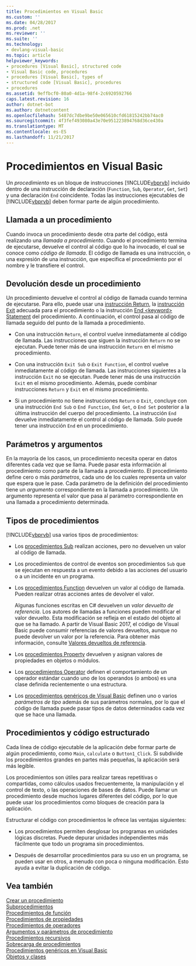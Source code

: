 ```yaml
---
title: Procedimientos en Visual Basic
ms.custom: ''
ms.date: 04/28/2017
ms.prod: .net
ms.reviewer: ''
ms.suite: ''
ms.technology:
- devlang-visual-basic
ms.topic: article
helpviewer_keywords:
- procedures [Visual Basic], structured code
- Visual Basic code, procedures
- procedures [Visual Basic], types of
- structured code [Visual Basic], procedures
- procedures
ms.assetid: 9effbcf0-80a0-4d1a-98f4-2c6920592766
caps.latest.revision: 16
author: dotnet-bot
ms.author: dotnetcontent
ms.openlocfilehash: 5487dc7dbe9be50e065610cfd61815242bb74ac0
ms.sourcegitcommit: 4f3fef493080a43e70e951223894768d36ce430a
ms.translationtype: MT
ms.contentlocale: es-ES
ms.lasthandoff: 11/21/2017
---
```

# <a name="procedures-in-visual-basic"></a>Procedimientos en Visual Basic
Un *procedimiento* es un bloque de instrucciones [!INCLUDE[vbprvb](~/includes/vbprvb-md.md)] incluido dentro de una instrucción de declaración (`Function`, `Sub`, `Operator`, `Get`, `Set`) y una declaración `End` coincidente. Todas las instrucciones ejecutables de [!INCLUDE[vbprvb](~/includes/vbprvb-md.md)] deben formar parte de algún procedimiento.  
  
## <a name="calling-a-procedure"></a>Llamada a un procedimiento  
 Cuando invoca un procedimiento desde otra parte del código, está realizando una *llamada a procedimiento*. Cuando el procedimiento termina de ejecutarse, devuelve el control al código que lo ha invocado, el cual se conoce como *código de llamada*. El código de llamada es una instrucción, o una expresión de una instrucción, que especifica el procedimiento por el nombre y le transfiere el control.  
  
## <a name="returning-from-a-procedure"></a>Devolución desde un procedimiento  
 Un procedimiento devuelve el control al código de llamada cuando termina de ejecutarse. Para ello, puede usar una [instrucción Return](../../../../visual-basic/language-reference/statements/return-statement.md), la [instrucción Exit](../../../../visual-basic/language-reference/statements/exit-statement.md) adecuada para el procedimiento o la instrucción [End \<keyword> Statement](../../../../visual-basic/language-reference/statements/end-keyword-statement.md) del procedimiento. A continuación, el control pasa al código de llamada seguido del punto de la llamada a procedimiento.  
  
-   Con una instrucción `Return`, el control vuelve inmediatamente al código de llamada. Las instrucciones que siguen la instrucción `Return` no se ejecutan. Puede tener más de una instrucción `Return` en el mismo procedimiento.  
  
-   Con una instrucción `Exit Sub` o `Exit Function`, el control vuelve inmediatamente al código de llamada. Las instrucciones siguientes a la instrucción `Exit` no se ejecutan. Puede tener más de una instrucción `Exit` en el mismo procedimiento. Además, puede combinar instrucciones `Return` y `Exit` en el mismo procedimiento.  
  
-   Si un procedimiento no tiene instrucciones `Return` o `Exit`, concluye con una instrucción `End Sub` o `End Function`, `End Get`, o `End Set` posterior a la última instrucción del cuerpo del procedimiento. La instrucción `End` devuelve inmediatamente el control al código de llamada. Solo puede tener una instrucción `End` en un procedimiento.  
  
## <a name="parameters-and-arguments"></a>Parámetros y argumentos  
 En la mayoría de los casos, un procedimiento necesita operar en datos diferentes cada vez que se llama. Puede pasar esta información al procedimiento como parte de la llamada a procedimiento. El procedimiento define cero o más *parámetros*, cada uno de los cuales representa un valor que espera que le pase. Cada parámetro de la definición del procedimiento tiene un *argumento* correspondiente en la llamada a procedimiento. Un argumento representa el valor que pasa al parámetro correspondiente en una llamada a procedimiento determinada.  
  
## <a name="types-of-procedures"></a>Tipos de procedimientos  
 [!INCLUDE[vbprvb](~/includes/vbprvb-md.md)] usa varios tipos de procedimientos:  
  
-   Los [procedimientos Sub](./sub-procedures.md) realizan acciones, pero no devuelven un valor al código de llamada.  
  
-   Los procedimientos de control de eventos son procedimientos `Sub` que se ejecutan en respuesta a un evento debido a las acciones del usuario o a un incidente en un programa.  
  
-   Los [procedimientos Function](./function-procedures.md) devuelven un valor al código de llamada. Pueden realizar otras acciones antes de devolver el valor.

    Algunas funciones escritas en C# devuelven un *valor devuelto de referencia*. Los autores de llamadas a funciones pueden modificar el valor devuelto. Esta modificación se refleja en el estado del objeto al que se ha llamado. A partir de Visual Basic 2017, el código de Visual Basic puede consumir referencias de valores devueltos, aunque no puede devolver un valor por la referencia. Para obtener más información, consulte [Valores devueltos de referencia](ref-return-values.md).
  
-   Los [procedimientos Property](./property-procedures.md) devuelven y asignan valores de propiedades en objetos o módulos.  
  
-   Los [procedimientos Operator](./operator-procedures.md) definen el comportamiento de un operador estándar cuando uno de los operandos (o ambos) es una clase definida recientemente o una estructura.  
  
-   Los [procedimientos genéricos de Visual Basic](../../../../visual-basic/programming-guide/language-features/data-types/generic-procedures.md) definen uno o varios *parámetros de tipo* además de sus parámetros normales, por lo que el código de llamada puede pasar tipos de datos determinados cada vez que se hace una llamada.  
  
## <a name="procedures-and-structured-code"></a>Procedimientos y código estructurado  
 Cada línea de código ejecutable de la aplicación debe formar parte de algún procedimiento, como `Main`, `calculate` o `Button1_Click`. Si subdivide los procedimientos grandes en partes más pequeñas, la aplicación será más legible.  
  
 Los procedimientos son útiles para realizar tareas repetitivas o compartidas, como cálculos usados frecuentemente, la manipulación y el control de texto, o las operaciones de bases de datos. Puede llamar un procedimiento desde muchos lugares diferentes del código, por lo que puede usar los procedimientos como bloques de creación para la aplicación.  
  
 Estructurar el código con procedimientos le ofrece las ventajas siguientes:  
  
-   Los procedimientos permiten desglosar los programas en unidades lógicas discretas. Puede depurar unidades independientes más fácilmente que todo un programa sin procedimientos.  
  
-   Después de desarrollar procedimientos para su uso en un programa, se pueden usar en otros, a menudo con poca o ninguna modificación. Esto ayuda a evitar la duplicación de código.  
  
## <a name="see-also"></a>Vea también  
 [Crear un procedimiento](./how-to-create-a-procedure.md)  
 [Subprocedimientos](./sub-procedures.md)  
 [Procedimientos de función](./function-procedures.md)  
 [Procedimientos de propiedades](./property-procedures.md)  
 [Procedimientos de operadores](./operator-procedures.md)  
 [Argumentos y parámetros de procedimiento](./procedure-parameters-and-arguments.md)  
 [Procedimientos recursivos](./recursive-procedures.md)  
 [Sobrecarga de procedimientos](./procedure-overloading.md)  
 [Procedimientos genéricos en Visual Basic](../../../../visual-basic/programming-guide/language-features/data-types/generic-procedures.md)  
 [Objetos y clases](../../../../visual-basic/programming-guide/language-features/objects-and-classes/index.md)
